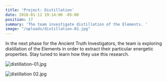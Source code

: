 ```yaml
---
title: 'Project: Distillation'
date: 2016-01-11 19:14:00 -05:00
position: 17
summary: 'The team investigate distillation of the Elements. '
image: "/uploads/distillation-02.jpg"
---
```


In the next phase for the Ancient Truth Investigators, the team is exploring distillation of the Elements in order to extract their particular energetic properties. Stay tuned to learn how they use this research.

![distillation-01.jpg](/uploads/distillation-01.jpg)

![distillation 02.jpg](/uploads/distillation%2002.jpg)